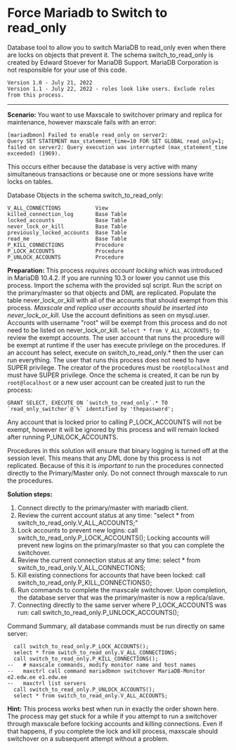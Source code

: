 # Force Mariadb to Switch to read_only
Database tool to allow you to switch MariaDB to read_only even when there are locks on objects that prevent it.
The schema switch_to_read_only is created by Edward Stoever for MariaDB Support.
MariaDB Corporation is not responsible for your use of this code.
```
Version 1.0 - July 21, 2022
Version 1.1 - July 22, 2022 - roles look like users. Exclude roles from this process.
```
---
**Scenario:** You want to use Maxscale to switchover primary and replica for maintenance,
however maxscale fails with an error:
```
[mariadbmon] Failed to enable read_only on server2:
Query SET STATEMENT max_statement_time=10 FOR SET GLOBAL read_only=1;
failed on server2: Query execution was interrupted (max_statement_time exceeded) (1969).
```

This occurs either because the database is very active with many simultaneous transactions
  or because one or more sessions have write locks on tables.

Database Objects in the schema switch_to_read_only:
```V_ALL_ACCOUNTS              View
V_ALL_CONNECTIONS           View
killed_connection_log       Base Table
locked_accounts             Base Table
never_lock_or_kill          Base Table
previously_locked_accounts  Base Table
read_me                     Base Table
P_KILL_CONNECTIONS          Procedure
P_LOCK_ACCOUNTS             Procedure
P_UNLOCK_ACCOUNTS           Procedure
```

**Preparation:**
   This process *requires account locking* which was introduced in MariaDB 10.4.2. If you are running 10.3 or lower you cannot use this process.
   Import the schema with the provided sql script. Run the script on the primary/master so that objects and DML are replicated.
   Populate the table never_lock_or_kill with all of the accounts that should exempt from this process.
   *Maxscale and replica user accounts should be inserted into never_lock_or_kill.* Use the account definitions as seen on mysql.user.
   Accounts with username "root" will be exempt from this process and do not need to be listed on never_lock_or_kill.
   `Select * from V_ALL_ACCOUNTS;` to review the exempt accounts.
   The user account that runs the procedure will be exempt at runtime if the user has execute privilege on the procedures.
   If an account has select, execute on switch_to_read_only.* then the user can run everything. The user that runs this process
   does not need to have SUPER privilege. The creator of the procedures must be `root@localhost` and must have SUPER privilege.
   Once the schema is created, it can be run by `root@localhost` or a new user account can be created just to run the process:
```
GRANT SELECT, EXECUTE ON `switch_to_read_only`.* TO `read_only_switcher`@`%` identified by 'thepassword';
```
Any account that is locked prior to calling P_LOCK_ACCOUNTS will not be exempt, however it will be ignored 
   by this process and will remain locked after running P_UNLOCK_ACCOUNTS. 
   
Procedures in this solution will ensure that binary logging is turned off at the session level.
   This means that any DML done by this process is not replicated. Because of this it is *important* to run the procedures connected directly to the Primary/Master only. Do not connect through maxscale to run the procedures.

**Solution steps:**
  1) Connect directly to the primary/master with mariadb client.
  2) Review the current account status at any time: "select * from switch_to_read_only.V_ALL_ACCOUNTS;"
  3) Lock accounts to prevent new logins: call switch_to_read_only.P_LOCK_ACCOUNTS();
     Locking accounts will prevent new logins on the primary/master so that you can complete the switchover.
  4) Review the current connection status at any time: select * from switch_to_read_only.V_ALL_CONNECTIONS;
  5) Kill existing connections for accounts that have been locked: call switch_to_read_only.P_KILL_CONNECTIONS();
  6) Run commands to complete the maxscale switchover. Upon completion, the database server that was the primary/master is now a replica/slave.
  7) Connecting directly to the same server where P_LOCK_ACCOUNTS was run: call switch_to_read_only.P_UNLOCK_ACCOUNTS();

Command Summary, all database commands must be run directly on same server:

```  select * from switch_to_read_only.V_ALL_ACCOUNTS;
  call switch_to_read_only.P_LOCK_ACCOUNTS();
  select * from switch_to_read_only.V_ALL_CONNECTIONS;
  call switch_to_read_only.P_KILL_CONNECTIONS();
--   # maxscale commands, modify monitor name and host names
--   maxctrl call command mariadbmon switchover MariaDB-Monitor e2.edw.ee e1.edw.ee
--   maxctrl list servers
  call switch_to_read_only.P_UNLOCK_ACCOUNTS();
  select * from switch_to_read_only.V_ALL_ACCOUNTS;
```

**Hint:** This process works best when run in exactly the order shown here. 
The process may get stuck for a while if you attempt to run a switchover through maxscale before locking accounts and killing connections. 
Even if that happens, if you complete the lock and kill process, maxscale should switchover on a subsequent attempt without a problem.


